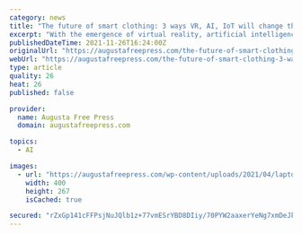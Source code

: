 ```yaml
---
category: news
title: "The future of smart clothing: 3 ways VR, AI, IoT will change the way we choose, wear clothes"
excerpt: "With the emergence of virtual reality, artificial intelligence, and the Internet of Things, clothes have gained entirely new meaning."
publishedDateTime: 2021-11-26T16:24:00Z
originalUrl: "https://augustafreepress.com/the-future-of-smart-clothing-3-ways-vr-ai-iot-will-change-the-way-we-choose-wear-clothes/"
webUrl: "https://augustafreepress.com/the-future-of-smart-clothing-3-ways-vr-ai-iot-will-change-the-way-we-choose-wear-clothes/"
type: article
quality: 26
heat: 26
published: false

provider:
  name: Augusta Free Press
  domain: augustafreepress.com

topics:
  - AI

images:
  - url: "https://augustafreepress.com/wp-content/uploads/2021/04/laptop-phone-shop-online-shopping-credit.jpg"
    width: 400
    height: 267
    isCached: true

secured: "rZxGp141cFFPsjNuJQlb1z+77vmESrYBD8DIiy/70PYW2aaxerYeNg7xmDeJkNaBFL+q0hIp5GUkxTbtPztTckmiBj2eEQNgGsyx8o8vjcmGKdwEHIYSll7ioL+MH/yA2a5cvgaBHMvwdCMfTgb8CqMK6mwKgln/pdNlE8kpACkqe88okSUIX1/N5XX0Pvbyg8K5aU1kaWWQ96LCNP7zRoFydTEflpRcUp12O35HrO8d94Lw65pUWAem1hoSj7wULpR4NfpqCpdGX28QCK/5AozYM6jDD9JA8aaioxo5lHA9gj4XTuv0wCjYYKpYfLNjpi2OZvtDrVkoWOMFK3Ptvtqf11d7PeBF21hfi/ccpUQ=;cBzqrppY7tWpZIbL1KBBiA=="
---
```


